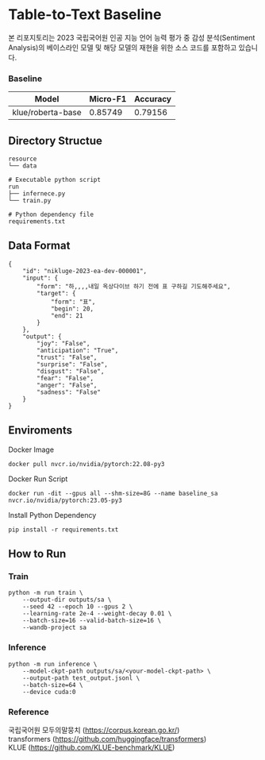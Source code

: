 # Table-to-Text Baseline
본 리포지토리는 2023 국립국어원 인공 지능 언어 능력 평가 중 감성 분석(Sentiment Analysis)의 베이스라인 모델 및 해당 모델의 재현을 위한 소스 코드를 포함하고 있습니다.
### Baseline
|Model|Micro-F1|Accuracy|
|:---:|---|---|
|klue/roberta-base|0.85749|0.79156|

## Directory Structue
```
resource
└── data

# Executable python script
run
├── infernece.py
└── train.py

# Python dependency file
requirements.txt
```

## Data Format
```
{
    "id": "nikluge-2023-ea-dev-000001",
    "input": {
        "form": "하,,,,내일 옥상다이브 하기 전에 표 구하길 기도해주세요",
        "target": {
            "form": "표",
            "begin": 20,
            "end": 21
        }
    },
    "output": {
        "joy": "False",
        "anticipation": "True",
        "trust": "False",
        "surprise": "False",
        "disgust": "False",
        "fear": "False",
        "anger": "False",
        "sadness": "False"
    }
}
```


## Enviroments
Docker Image
```
docker pull nvcr.io/nvidia/pytorch:22.08-py3 
```

Docker Run Script
```
docker run -dit --gpus all --shm-size=8G --name baseline_sa nvcr.io/nvidia/pytorch:23.05-py3
```

Install Python Dependency
```
pip install -r requirements.txt
```

## How to Run
### Train
```
python -m run train \
    --output-dir outputs/sa \
    --seed 42 --epoch 10 --gpus 2 \
    --learning-rate 2e-4 --weight-decay 0.01 \
    --batch-size=16 --valid-batch-size=16 \
    --wandb-project sa
```

### Inference
```
python -m run inference \
    --model-ckpt-path outputs/sa/<your-model-ckpt-path> \
    --output-path test_output.jsonl \
    --batch-size=64 \
    --device cuda:0
```

### Reference
국립국어원 모두의말뭉치 (https://corpus.korean.go.kr/)  
transformers (https://github.com/huggingface/transformers)  
KLUE (https://github.com/KLUE-benchmark/KLUE)
